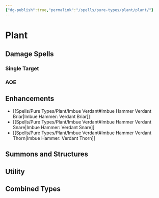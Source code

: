 ```yaml
---
{"dg-publish":true,"permalink":"/spells/pure-types/plant/plant/"}
---
```


# Plant
## Damage Spells

### Single Target

### AOE

## Enhancements
- [[Spells/Pure Types/Plant/Imbue Verdant#Imbue Hammer Verdant Briar\|Imbue Hammer: Verdant Briar]]
- [[Spells/Pure Types/Plant/Imbue Verdant#Imbue Hammer Verdant Snare\|Imbue Hammer: Verdant Snare]]
- [[Spells/Pure Types/Plant/Imbue Verdant#Imbue Hammer Verdant Thorn\|Imbue Hammer: Verdant Thorn]]

## Summons and Structures

## Utility

## Combined Types
